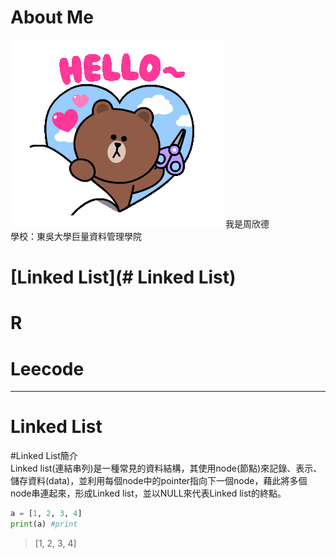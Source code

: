 # About Me
<img src='tenor.gif'>
我是周欣德</br>
學校：東吳大學巨量資料管理學院


# [Linked List](# Linked List)  
# R
# Leecode 
----------
# **Linked List**
#Linked List簡介</br>
Linked list(連結串列)是一種常見的資料結構，其使用node(節點)來記錄、表示、儲存資料(data)，並利用每個node中的pointer指向下一個node，藉此將多個node串連起來，形成Linked list，並以NULL來代表Linked list的終點。
```python
a = [1, 2, 3, 4]
print(a) #print
```
> [1, 2, 3, 4]
